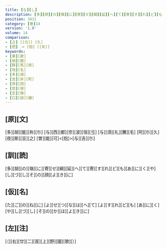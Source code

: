 ```yaml
---
title: [な][し]
description: [多][胡][の][嶺][に][寄][せ][綱][延][へ][て][寄][す][れ][ど][も][あ][に][く][や][し][づ][し][そ][の][顔][よ][き][に]
position: 3411
category: [巻]14
version: '1.0'
volume: 14
comparison:
- [之] [[元]] [久]
- [把] -> [抱] [[矢]]
keywords:
- [東][歌]
- [相][聞]
- [群][馬][県]
- [地][名]
- [多][胡]
- [吉][井][町]
- [序][詞]
- [怨][恨]
- [恋][情]
- [口][説][翮]
---
```


## [原][文]

[多][胡][能][祢][尓] [与][西][都][奈][波][倍][弖] [与][須][礼][騰][毛] [阿][尓][久][夜][斯][豆][之] [曽][能][可]<[抱]>[与][吉][尓]

## [訓][読]

[多][胡][の][嶺][に][寄][せ][綱][延][へ][て][寄][す][れ][ど][も][あ][に][く][や][し][づ][し][そ][の][顔][よ][き][に]

## [仮][名]

[た][ご][の][ね][に] [よ][せ][つ][な][は][へ][て] [よ][す][れ][ど][も] [あ][に][く][や][し][づ][し] [そ][の][か][ほ][よ][き][に]

## [左][注]

[（][右][廿][二][首][上][野][國][歌][）]
